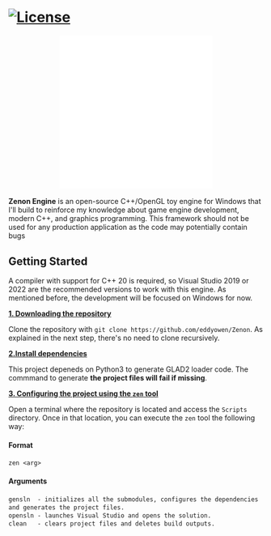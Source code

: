 # [![License](https://img.shields.io/github/license/eddyowen/zenon)](https://github.com/eddyowen/Zenon/blob/master/LICENSE)

<p align="center">
  <img src="./Content/Branding/zenon_engine_logo.svg" width="60%" alt="WSL logo"/>
</p>

**Zenon Engine** is an open-source C++/OpenGL toy engine for Windows that I'll build to reinforce my knowledge about game engine development, modern C++, and graphics programming. This framework should not be used for any production application as the code may potentially contain bugs <br/>

## Getting Started
A compiler with support for C++ 20 is required, so Visual Studio 2019 or 2022 are the recommended versions to work with this engine. As mentioned before, the development will be focused on Windows for now.  

<ins>**1. Downloading the repository**</ins>

Clone the repository with `git clone https://github.com/eddyowen/Zenon`. As explained in the next step, there's no need to clone recursively.

<ins>**2.Install dependencies**</ins>

This project depeneds on Python3 to generate GLAD2 loader code. The commmand to generate **the project files will fail if missing**.

<ins>**3. Configuring the project using the `zen` tool**</ins>

Open a terminal where the repository is located and access the `Scripts` directory. Once in that location, you can execute the `zen` tool the following way:

#### Format
    zen <arg>
#### Arguments
    
    gensln  - initializes all the submodules, configures the dependencies and generates the project files.
    opensln - launches Visual Studio and opens the solution.
    clean   - clears project files and deletes build outputs.


